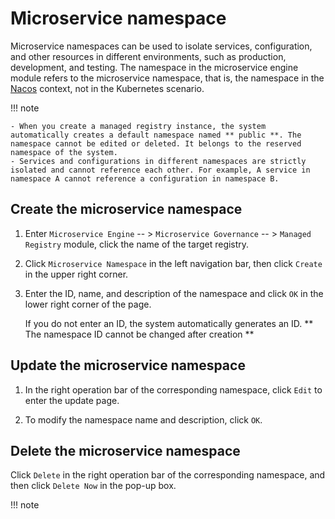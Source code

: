 # Microservice namespace

Microservice namespaces can be used to isolate services, configuration, and other resources in different environments, such as production, development, and testing. The namespace in the microservice engine module refers to the microservice namespace, that is, the namespace in the [Nacos](https://nacos.io/docs/what-is-nacos.html) context, not in the Kubernetes scenario.

!!! note

    - When you create a managed registry instance, the system automatically creates a default namespace named ** public **. The namespace cannot be edited or deleted. It belongs to the reserved namespace of the system.
    - Services and configurations in different namespaces are strictly isolated and cannot reference each other. For example, A service in namespace A cannot reference a configuration in namespace B.

## Create the microservice namespace

1. Enter `Microservice Engine` -- > `Microservice Governance` -- > `Managed Registry` module, click the name of the target registry.

    <!--![]()screenshots-->

2. Click `Microservice Namespace` in the left navigation bar, then click `Create` in the upper right corner.
  
    <!--![]()screenshots-->

3. Enter the ID, name, and description of the namespace and click `OK` in the lower right corner of the page.

    If you do not enter an ID, the system automatically generates an ID. ** The namespace ID cannot be changed after creation **

    <!--![]()screenshots-->

## Update the microservice namespace

1. In the right operation bar of the corresponding namespace, click `Edit` to enter the update page.

    <!--![]()screenshots-->

2. To modify the namespace name and description, click `OK`.
  
    <!--![]()screenshots-->

## Delete the microservice namespace

Click `Delete` in the right operation bar of the corresponding namespace, and then click `Delete Now` in the pop-up box.

!!! note
  

<!--![]()screenshots-->